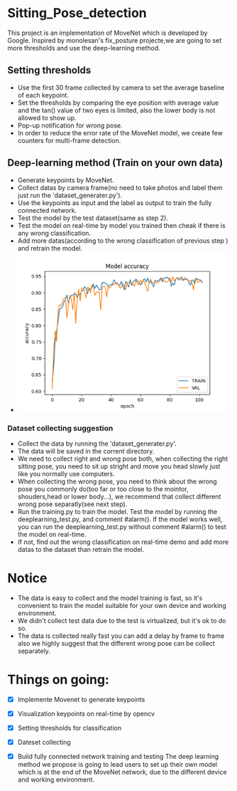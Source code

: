 # Sitting_Pose_detection
This project is an implementation of MoveNet which is developed by Google. Inspired by monolesan's fix_posture projecte,we are going to set more thresholds and use the deep-learning method.  
## Setting thresholds  
* Use the first 30 frame collected by camera to set the average baseline of each keypoint.  
* Set the thresholds by comparing the eye position with average value and the tan() value of two eyes is limited, also the lower body is not allowed to show up.  
* Pop-up notification for wrong pose.  
* In order to reduce the error rate of the MoveNet model, we create few counters for multi-frame detection.  

## Deep-learning method (Train on your own data)
* Generate keypoints by MoveNet.
* Collect datas by camera frame(no need to take photos and label them just run the 'dataset_generater.py').
* Use the keypoints as input and the label as output to train the fully connected network.
* Test the model by the test dataset(same as step 2).
* Test the model on real-time by model you trained then cheak if there is any wrong classification.
* Add more datas(according to the wrong classification of previous step ) and retrain the model.
* ![img.png](img.png)
### Dataset collecting suggestion
* Collect the data by running the 'dataset_generater.py'.
* The data will be saved in the corrent directory.
* We need to collect right and wrong pose both, when collecting the right sitting pose, you need to sit up stright and move you head slowly just like you normally use computers.
* When collecting the wrong pose, you need to think about the wrong pose you commonly do(too far or too close to the mointor, shouders,head or lower body...), we recommend that collect different wrong pose separatly(see next step).
* Run the training.py to train the model. Test the model by running the deeplearning_test.py, and comment #alarm(). If the model works well, you can run the deeplearning_test.py without comment #alarm() to test the model on real-time.
* If not, find out the wrong classification on real-time demo and add more datas to the dataset than retrain the model.  
# Notice
* The data is easy to collect and the model training is fast, so it's convenient to train the model suitable for your own device and working environment.
* We didn't collect test data due to the test is virtualized, but it's ok to do so.
* The data is collected really fast you can add a delay by frame to frame also we highly suggest that the different wrong pose can be collect separately. 

# Things on going:  
- [x] Implemente Movenet to generate keypoints  
- [x] Visualization keypoints on real-time by opencv  
- [x] Setting thresholds for classification
- [x] Dateset collecting
- [x] Build fully connected network training and testing 
The deep learning method we propose is going to lead users to set up their own model which is at the end of the MoveNet network, due to the different device and working environment.

